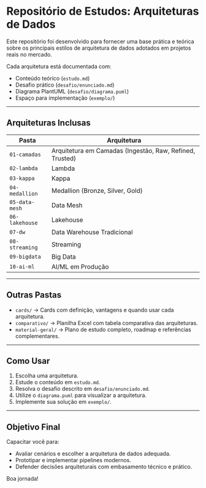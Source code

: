 # Repositório de Estudos: Arquiteturas de Dados

Este repositório foi desenvolvido para fornecer uma base prática e teórica sobre os principais estilos de arquitetura de dados adotados em projetos reais no mercado. 

Cada arquitetura está documentada com:

- Conteúdo teórico (`estudo.md`)
- Desafio prático (`desafio/enunciado.md`)
- Diagrama PlantUML (`desafio/diagrama.puml`)
- Espaço para implementação (`exemplo/`)

---

## Arquiteturas Inclusas

| Pasta | Arquitetura |
|-------|-------------|
| `01-camadas` | Arquitetura em Camadas (Ingestão, Raw, Refined, Trusted) |
| `02-lambda` | Lambda |
| `03-kappa` | Kappa |
| `04-medallion` | Medallion (Bronze, Silver, Gold) |
| `05-data-mesh` | Data Mesh |
| `06-lakehouse` | Lakehouse |
| `07-dw` | Data Warehouse Tradicional |
| `08-streaming` | Streaming |
| `09-bigdata` | Big Data |
| `10-ai-ml` | AI/ML em Produção |

---

## Outras Pastas

- `cards/` → Cards com definição, vantagens e quando usar cada arquitetura.
- `comparativo/` → Planilha Excel com tabela comparativa das arquiteturas.
- `material-geral/` → Plano de estudo completo, roadmap e referências complementares.

---

## Como Usar

1. Escolha uma arquitetura.
2. Estude o conteúdo em `estudo.md`.
3. Resolva o desafio descrito em `desafio/enunciado.md`.
4. Utilize o `diagrama.puml` para visualizar a arquitetura.
5. Implemente sua solução em `exemplo/`.

---

## Objetivo Final

Capacitar você para:

- Avaliar cenários e escolher a arquitetura de dados adequada.
- Prototipar e implementar pipelines modernos.
- Defender decisões arquiteturais com embasamento técnico e prático.

Boa jornada!

